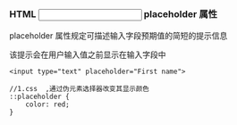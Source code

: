 ### HTML <input> placeholder 属性
placeholder 属性规定可描述输入字段预期值的简短的提示信息   

该提示会在用户输入值之前显示在输入字段中

```
<input type="text" placeholder="First name">

//1.css  ,通过伪元素选择器改变其显示颜色
::placeholder {
	color: red;
}
```